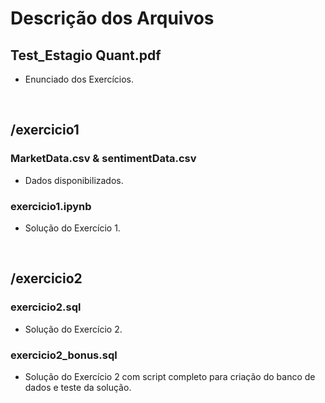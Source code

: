 # Descrição dos Arquivos

## Test_Estagio Quant.pdf
* Enunciado dos Exercícios.

<br/>

## /exercicio1

### MarketData.csv & sentimentData.csv
* Dados disponibilizados.

### exercicio1.ipynb
* Solução do Exercício 1.

<br/>

## /exercicio2

### exercicio2.sql
* Solução do Exercício 2.

### exercicio2_bonus.sql
* Solução do Exercício 2 com script completo para criação do banco de dados e teste da solução. 

